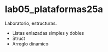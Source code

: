 # lab05_plataformas25a

Laboratorio, estructuras.

- Listas enlazadas simples y dobles
- Struct
- Arreglo dinamico
